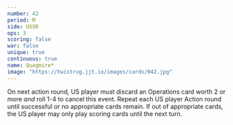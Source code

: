 ```yaml
---
number: 42
period: M
side: USSR
ops: 3
scoring: false
war: false
unique: true
continuous: true
name: Quagmire*
image: "https://twistrug.jjt.io/images/cards/042.jpg"
---
```

On next action round, US player must discard an Operations card worth 2 or more *and* roll 1-4 to cancel this event. Repeat each US player Action round until successful or no appropriate cards remain. If out of appropriate cards, the US player may only play scoring cards until the next turn.
